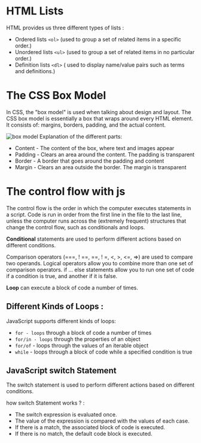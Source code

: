# HTML Lists #

HTML provides us three different types of lists :

- Ordered lists `<ol>` (used to group a set of related items in a specific order.)
- Unordered lists `<ul>` (used to group a set of related items in no particular order.)
- Definition lists `<dl>` ( used to display name/value pairs such as terms and definitions.)

# The CSS Box Model #

In CSS, the "box model" is used when talking about design and layout. The CSS box model is essentially a box that wraps around every HTML element. It consists of: margins, borders, padding, and the actual content.

![box model](https://s3.amazonaws.com/viking_education/web_development/web_app_eng/css_box_model_chrome.png)
Explanation of the different parts:

- Content - The content of the box, where text and images appear
- Padding - Clears an area around the content. The padding is transparent
- Border - A border that goes around the padding and content
- Margin - Clears an area outside the border. The margin is transparent

# The control flow with js #
The control flow is the order in which the computer executes statements in a script. Code is run in order from the first line in the file to the last line, unless the computer runs across the (extremely frequent) structures that change the control flow, such as conditionals and loops.

**Conditional** statements are used to perform different actions based on different conditions.

Comparison operators (===, ! ==, ==, ! =, <, >, <=, =>) are used to compare two operands.
Logical operators allow you to combine more than one set of comparison operators.
if … else statements allow you to run one set of code if a condition is true, and another if it is false.

**Loop** can execute a block of code a number of times.
## Different Kinds of Loops : ##
JavaScript supports different kinds of loops:

- `for - loops` through a block of code a number of times
- `for/in - loops` through the properties of an object
- `for/of` - loops through the values of an iterable object
- `while` - loops through a block of code while a specified condition is true

## JavaScript switch Statement ##
The switch statement is used to perform different actions based on different conditions.

 how switch Statement works ? :

- The switch expression is evaluated once.
- The value of the expression is compared with the values of each case.
- If there is a match, the associated block of code is executed.
- If there is no match, the default code block is executed.